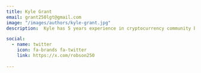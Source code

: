 ```yaml
---
title: Kyle Grant
email: grant250lgt@gmail.com
image: "/images/authors/kyle-grant.jpg"
description:  Kyle has 5 years experience in cryptocurrency community building, and social media marketing. I thrive on crafting compelling narratives that resonate with audiences.

social:
  - name: twitter
    icon: fa-brands fa-twitter
    link: https://x.com/robson250
  
---
```


